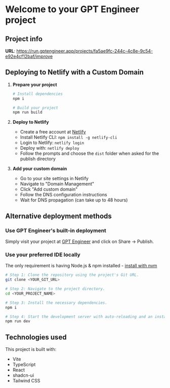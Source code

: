 # Welcome to your GPT Engineer project

## Project info

**URL**: https://run.gptengineer.app/projects/fa5ae9fc-244c-4c8e-9c54-e92e4cf12baf/improve

## Deploying to Netlify with a Custom Domain

1. **Prepare your project**
   ```sh
   # Install dependencies
   npm i
   
   # Build your project
   npm run build
   ```

2. **Deploy to Netlify**
   - Create a free account at [Netlify](https://www.netlify.com)
   - Install Netlify CLI: `npm install -g netlify-cli`
   - Login to Netlify: `netlify login`
   - Deploy with: `netlify deploy`
   - Follow the prompts and choose the `dist` folder when asked for the publish directory

3. **Add your custom domain**
   - Go to your site settings in Netlify
   - Navigate to "Domain Management"
   - Click "Add custom domain"
   - Follow the DNS configuration instructions
   - Wait for DNS propagation (can take up to 48 hours)

## Alternative deployment methods

### Use GPT Engineer's built-in deployment
Simply visit your project at [GPT Engineer](https://gptengineer.app/projects/fa5ae9fc-244c-4c8e-9c54-e92e4cf12baf/improve) and click on Share -> Publish.

### Use your preferred IDE locally

The only requirement is having Node.js & npm installed - [install with nvm](https://github.com/nvm-sh/nvm#installing-and-updating)

```sh
# Step 1: Clone the repository using the project's Git URL.
git clone <YOUR_GIT_URL>

# Step 2: Navigate to the project directory.
cd <YOUR_PROJECT_NAME>

# Step 3: Install the necessary dependencies.
npm i

# Step 4: Start the development server with auto-reloading and an instant preview.
npm run dev
```

## Technologies used

This project is built with:

- Vite
- TypeScript
- React
- shadcn-ui
- Tailwind CSS